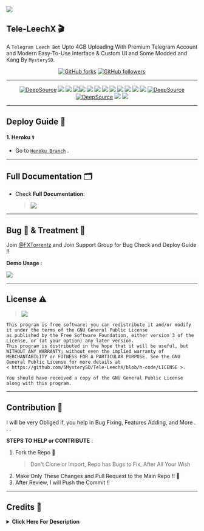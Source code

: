 <kbd>
  <a href="https://t.me/FXTorrentz"><img src="https://te.legra.ph/file/c569246c04ae797c66822.jpg"></a>
</kbd>

## Tele-LeechX 🎬

A `Telegram Leech Bot` Upto 4GB Uploading With Premium Telegram Account and Modern Easy-To-Use Interface &amp; Custom UI and Some Modded and Kang By `MysterySD`.

<div align=center>

[![GitHub forks](https://img.shields.io/github/forks/5MysterySD/Tele-LeechX?style=social)](https://github.com/5MysterySD/Tele-LeechX/fork)
[![GitHub followers](https://img.shields.io/github/followers/5MysterySD?style=social&label=5MysterySD%20Followers)](https://github.com/5MysterySD)

----

[![DeepSource](https://static.deepsource.io/deepsource-badge-light-mini.svg)](https://deepsource.io/gh/5MysterySD/Tele-LeechX/?ref=repository-badge)
[![](https://img.shields.io/github/repo-size/5MysterySD/Tele-LeechX?color=green&label=Repo%20Size&labelColor=292c3b)](#)
[![](https://img.shields.io/github/commit-activity/m/5MysterySD/Tele-LeechX?logo=github&labelColor=292c3b&label=Github%20Commits)](#)
[![](https://img.shields.io/github/license/5MysterySD/Tele-LeechX?style=flat&label=License&labelColor=292c3b)](#)[![](https://img.shields.io/github/issues-raw/5MysterySD/Tele-LeechX?style=flat&label=Open%20Issues&labelColor=292c3b)](#)
[![](https://img.shields.io/github/issues-closed-raw/5MysterySD/Tele-LeechX?style=flat&label=Closed%20Issues&labelColor=292c3b)](#)
[![](https://img.shields.io/github/issues-pr-raw/5MysterySD/Tele-LeechX?style=flat&label=Open%20Pull%20Requests&labelColor=292c3b)](#)
[![](https://img.shields.io/github/issues-pr-closed-raw/5MysterySD/Tele-LeechX?style=flat&label=Closed%20Pull%20Requests&labelColor=292c3b)](#)
[![](https://img.shields.io/github/languages/count/5MysterySD/Tele-LeechX?style=flat&label=Total%20Languages&labelColor=292c3b&color=blueviolet)](#)
[![](https://img.shields.io/github/languages/top/5MysterySD/Tele-LeechX?style=flat&logo=python&labelColor=292c3b)](#)
[![](https://img.shields.io/github/last-commit/5MysterySD/Tele-LeechX?style=flat&label=Last%20Commit&labelColor=292c3b&color=important)](#)
[![](https://img.shields.io/github/forks/5MysterySD/Tele-LeechX?style=flat&logo=github&label=Forks&labelColor=292c3b&color=critical)](#)
[![](https://img.shields.io/github/stars/5MysterySD/Tele-LeechX?style=flat&logo=github&label=Stars&labelColor=292c3b&color=yellow)](#)
[![DeepSource](https://deepsource.io/gh/5MysterySD/Tele-LeechX.svg/?label=active+issues&show_trend=true&token=6xDT_5dS8U3boWTwGwkDMZ2m)](https://deepsource.io/gh/5MysterySD/Tele-LeechX/?ref=repository-badge)
[![DeepSource](https://deepsource.io/gh/5MysterySD/Tele-LeechX.svg/?label=resolved+issues&show_trend=true&token=6xDT_5dS8U3boWTwGwkDMZ2m)](https://deepsource.io/gh/5MysterySD/Tele-LeechX/?ref=repository-badge)
[![](https://img.shields.io/badge/Telegram%20Channel-Join-9cf?style=for-the-badge&logo=telegram&logoColor=blue&style=flat&labelColor=292c3b)](https://t.me/FXTorrentz)
[![](https://img.shields.io/badge/Support%20Group-Join-9cf?style=for-the-badge&logo=telegram&logoColor=blue&style=flat&labelColor=292c3b)](https://t.me/+aj0yG0qvAjZiOTNl)

</div>

----

## Deploy Guide 🛃

#### 1. Heroku ⚕️

- Go to [`Heroku Branch`](https://github.com/5MysterySD/Tele-LeechX/tree/heroku) .

----

## Full Documentation 🗂

* Check **Full Documentation**:
  > [![](https://img.shields.io/badge/Doc%20Website-Check-ffb9b4?style=flat&logo=devdotto&style=flat&labelColor=292c3b)](https://5mysterysd.github.io/categories/tele-leechx/)

---

## Bug 🐞 & Treatment 🏥

Join [@FXTorrentz](https://t.me/FXTorrentz) and Join Support Group for Bug Check and Deploy Guide !!

**Demo Usage** : 

<a href="https://t.me/FXTorrentz"><img src="https://img.shields.io/badge/FX Leech Bot-2cb6e0?style=social&logo=telegram&logoColor=black&color=1b705e"></a>


---

## License ⚠️


> [![](https://www.gnu.org/graphics/agplv3-with-text-162x68.png)](https://www.gnu.org/licenses/agpl-3.0.html)
```text
This program is free software: you can redistribute it and/or modify it under the terms of the GNU General Public License 
as published by the Free Software Foundation, either version 3 of the License, or (at your option) any later version.
This program is distributed in the hope that it will be useful, but WITHOUT ANY WARRANTY; without even the implied warranty of 
MERCHANTABILITY or FITNESS FOR A PARTICULAR PURPOSE. See the GNU General Public License for more details at 
< https://github.com/5MysterySD/Tele-LeechX/blob/h-code/LICENSE >.

You should have received a copy of the GNU General Public License along with this program.
```

---

## Contribution 👥

I will be very Obliged if, you help in Bug Fixing, Features Adding, and More  . . .

 **STEPS TO HELP or CONTRIBUTE** :
1. Fork the Repo 🍴
    >  Don't Clone or Import, Repo has Bugs to Fix, After All Your Wish
2. Make Only These Changes and Pull Request to the Main Repo !! 🛃
3. After Review, I will Push the Commit !!

---

## Credits 🏅
<details>
    <summary><b>Click Here For Description</b></summary>

* [`MysterySD`](https://github.com/5MysterySD) Me 🧐 For Speedtest, Direct Link Support, UI, 4GB Uploading, Telegram Log Display and More
* [`KGK06`](https://github.com/KGK06) For Merging Different Repos 
* [`GautamKumar`](https://github.com/gautamajay52/TorrentLeech-Gdrive) 😬
* [`SpEcHiDe`](https://github.com/SpEcHiDe/PublicLeech) for his wonderful code😚
* [`Rclone Team`](https://rclone.org) for theirs awesome tool☁️
* [`Dan Tès`](https://telegram.dog/haskell) for his [Pyrogram Library](https://github.com/pyrogram/pyrogram)
* [`Robots`](https://telegram.dog/Robots) for their [@UploadBot](https://telegram.dog/UploadBot)
* [`@AjeeshNair`](https://telegram.dog/AjeeshNait) for his [torrent.ajee.sh](https://torrent.ajee.sh)
* [`@gotstc`](https://telegram.dog/gotstc), `@aryanvikash`, [`@HasibulKabir`](https://telegram.dog/HasibulKabir) for their TORRENT groups

</details>
